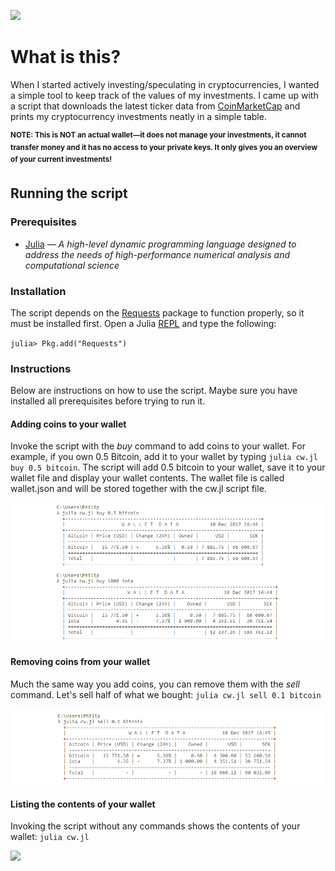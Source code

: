 ![](https://img.shields.io/github/license/philiparvidsson/Crypto-Wallet.svg)

# What is this?

When I started actively investing/speculating in cryptocurrencies, I wanted a simple tool to keep track of the values of my investments. I came up with a script that downloads the latest ticker data from [CoinMarketCap](https://coinmarketcap.com/) and prints my cryptocurrency investments neatly in a simple table.

<sup>**NOTE: This is NOT an actual wallet—it does not manage your investments, it cannot transfer money and it has no access to your private keys. It only gives you an overview of your current investments!**</sup>

## Running the script

### Prerequisites
* [Julia](https://julialang.org/) — *A high-level dynamic programming language designed to address the needs of high-performance numerical analysis and computational science*

### Installation

The script depends on the [Requests](https://github.com/JuliaWeb/Requests.jl) package to function properly, so it must be installed first. Open a Julia [REPL](https://en.wikipedia.org/wiki/Read%E2%80%93eval%E2%80%93print_loop) and type the following:

`julia> Pkg.add("Requests")`

### Instructions

Below are instructions on how to use the script. Maybe sure you have installed all prerequisites before trying to run it.

#### Adding coins to your wallet

Invoke the script with the *buy* command to add coins to your wallet. For example, if you own 0.5 Bitcoin, add it to your wallet by typing `julia cw.jl buy 0.5 bitcoin`. The script will add 0.5 bitcoin to your wallet, save it to your wallet file and display your wallet contents. The wallet file is called wallet.json and will be stored together with the cw.jl script file.

![](img/cw-buy.png)

#### Removing coins from your wallet

Much the same way you add coins, you can remove them with the *sell* command. Let's sell half of what we bought: `julia cw.jl sell 0.1 bitcoin`

![](img/cw-sell.png)

#### Listing the contents of your wallet

Invoking the script without any commands shows the contents of your wallet: `julia cw.jl`

![](img/cw-wallet.png)
